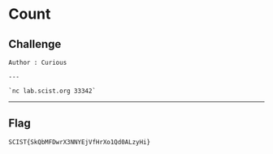 # Count

## Challenge
```
Author : Curious

---

`nc lab.scist.org 33342`
```

---
## Flag
```
SCIST{SkQbMFDwrX3NNYEjVfHrXo1Qd0ALzyHi}
```